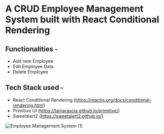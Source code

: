 # A CRUD Employee Management System built with React Conditional Rendering
## Functionalities -
- Add new Employee
- Edit Employee Data
- Delete Employee

## Tech Stack used -
- React Conditional Rendering (https://reactjs.org/docs/conditional-rendering.html)
- Primitive UI (https://taniarascia.github.io/primitive/)
- Sweetalert2 (https://sweetalert2.github.io/)

![Employee Management System (1)](https://user-images.githubusercontent.com/62872224/208251030-3811ee72-8f13-4bba-8466-eff3239d0082.png)
